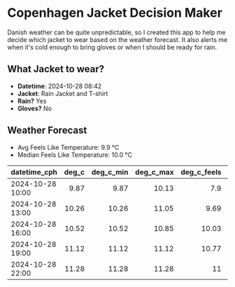 
# Copenhagen Jacket Decision Maker

Danish weather can be quite unpredictable, so I created this app to help me decide which jacket to wear based on the weather forecast. 
It also alerts me when it's cold enough to bring gloves or when I should be ready for rain.

## What Jacket to wear?

- **Datetime**: 2024-10-28 08:42
- **Jacket**: Rain Jacket and T-shirt
- **Rain?** Yes
- **Gloves?** No

## Weather Forecast
- Avg Feels Like Temperature: 9.9 °C
- Median Feels Like Temperature: 10.0 °C

| datetime_cph     |   deg_c |   deg_c_min |   deg_c_max |   deg_c_feels | weather   | wind   | rain   |
|:-----------------|--------:|------------:|------------:|--------------:|:----------|:-------|:-------|
| 2024-10-28 10:00 |    9.87 |        9.87 |       10.13 |          7.9  | Rain      | Low    | Low    |
| 2024-10-28 13:00 |   10.26 |       10.26 |       11.05 |          9.69 | Rain      | Low    | Low    |
| 2024-10-28 16:00 |   10.52 |       10.52 |       10.85 |         10.03 | Rain      | Low    | Low    |
| 2024-10-28 19:00 |   11.12 |       11.12 |       11.12 |         10.77 | Rain      | Low    | Low    |
| 2024-10-28 22:00 |   11.28 |       11.28 |       11.28 |         11    | Clouds    | Low    | None   |
        